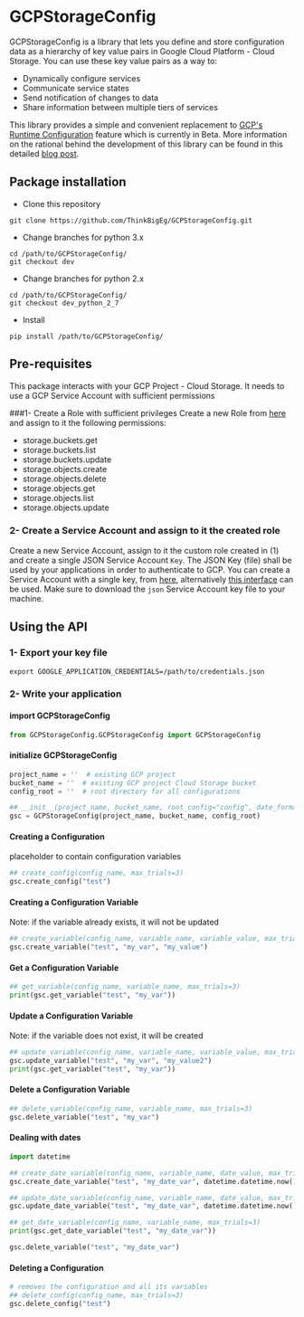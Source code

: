 # GCPStorageConfig

GCPStorageConfig is a library that lets you define and store configuration data 
as a hierarchy of key value pairs in Google Cloud Platform - Cloud Storage. 
You can use these key value pairs as a way to:
- Dynamically configure services
- Communicate service states
- Send notification of changes to data
- Share information between multiple tiers of services

This library provides a simple and convenient replacement to [GCP's Runtime Configuration](https://cloud.google.com/deployment-manager/runtime-configurator/)
feature which is currently in Beta. More information on the rational behind the development 
of this library can be found in this detailed [blog post]().


## Package installation

- Clone this repository
```
git clone https://github.com/ThinkBigEg/GCPStorageConfig.git
```

- Change branches for python 3.x 
```
cd /path/to/GCPStorageConfig/
git checkout dev
``` 

- Change branches for python 2.x
 ```
cd /path/to/GCPStorageConfig/
git checkout dev_python_2_7
```

- Install
```
pip install /path/to/GCPStorageConfig/
```

## Pre-requisites
This package interacts with your GCP Project - Cloud Storage. It needs to use a GCP 
Service Account with sufficient permissions

###1- Create a Role with sufficient privileges
Create a new Role from [here](https://console.cloud.google.com/iam-admin/roles) 
and assign to it the following permissions:
  - storage.buckets.get
  - storage.buckets.list
  - storage.buckets.update
  - storage.objects.create
  - storage.objects.delete
  - storage.objects.get
  - storage.objects.list
  - storage.objects.update
  
### 2- Create a Service Account and assign to it the created role 
Create a new Service Account, assign to it the custom role created in (1) and 
create a single JSON Service Account ```Key```. The JSON Key (file) shall be used 
by your applications in order to authenticate to GCP. You can create a Service Account 
with a single key, from [here](https://console.cloud.google.com/apis/credentials), 
alternatively [this interface](https://console.cloud.google.com/iam-admin/serviceaccounts) can be used. 
Make sure to download the ```json``` Service Account key file to your machine.


## Using the API

### 1- Export your key file
```
export GOOGLE_APPLICATION_CREDENTIALS=/path/to/credentials.json
```

### 2- Write your application 


#### import GCPStorageConfig
```python
from GCPStorageConfig.GCPStorageConfig import GCPStorageConfig
```

#### initialize GCPStorageConfig
```python
project_name = ''  # existing GCP project
bucket_name = ''  # existing GCP project Cloud Storage bucket
config_root = ''  # root directory for all configurations 

## __init__(project_name, bucket_name, root_config="config", date_format='%y.%m.%d %H:%M:%S')
gsc = GCPStorageConfig(project_name, bucket_name, config_root)
```

#### Creating a Configuration
placeholder to contain configuration variables
```python
## create_config(config_name, max_trials=3)
gsc.create_config("test")
```

#### Creating a Configuration Variable
Note: if the variable already exists, it will not be updated
```python
## create_variable(config_name, variable_name, variable_value, max_trials=3)
gsc.create_variable("test", "my_var", "my_value")
```

#### Get a Configuration Variable
```python
## get_variable(config_name, variable_name, max_trials=3)
print(gsc.get_variable("test", "my_var"))
```

#### Update a Configuration Variable
Note: if the variable does not exist, it will be created
```python
## update_variable(config_name, variable_name, variable_value, max_trials=3)
gsc.update_variable("test", "my_var", "my_value2")
print(gsc.get_variable("test", "my_var"))
```

#### Delete a Configuration Variable
```python
## delete_variable(config_name, variable_name, max_trials=3)
gsc.delete_variable("test", "my_var")
```

#### Dealing with dates
```python
import datetime

## create_date_variable(config_name, variable_name, date_value, max_trials=3)
gsc.create_date_variable("test", "my_date_var", datetime.datetime.now())

## update_date_variable(config_name, variable_name, date_value, max_trials=3)
gsc.update_date_variable("test", "my_date_var", datetime.datetime.now().replace(hour=10))

## get_date_variable(config_name, variable_name, max_trials=3)
print(gsc.get_date_variable("test", "my_date_var"))

gsc.delete_variable("test", "my_date_var")
```

#### Deleting a Configuration
```python
# removes the configuration and all its variables
## delete_config(config_name, max_trials=3)
gsc.delete_config("test")
```